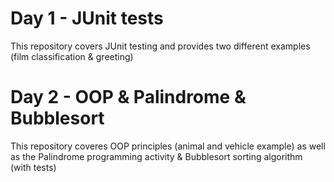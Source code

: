 # Day 1 - JUnit tests
This repository covers JUnit testing and provides two different examples (film classification & greeting)

# Day 2 - OOP & Palindrome & Bubblesort
This repository coveres OOP principles (animal and vehicle example) as well as the Palindrome programming activity & Bubblesort sorting algorithm (with tests)
